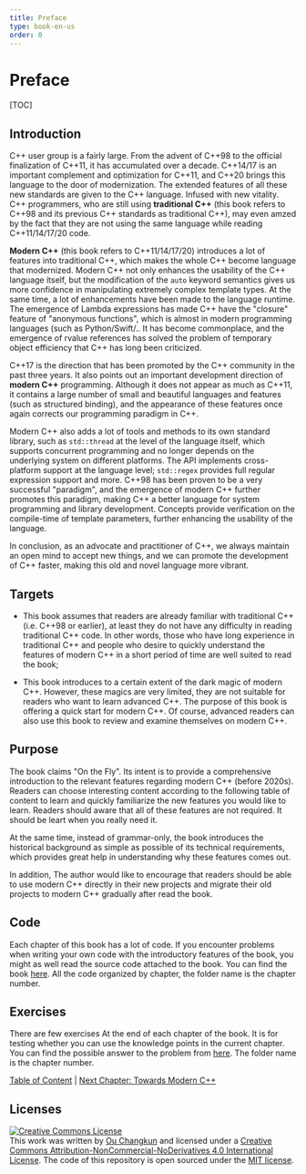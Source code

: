 ```yaml
---
title: Preface
type: book-en-us
order: 0
---
```


# Preface

[TOC]

## Introduction

C++ user group is a fairly large. From the advent of C++98 to the official finalization of C++11, it has accumulated over a decade. C++14/17 is an important complement and optimization for C++11, and C++20 brings this language to the door of modernization. The extended features of all these new standards are given to the C++ language. Infused with new vitality.
C++ programmers, who are still using **traditional C++** (this book refers to C++98 and its previous C++ standards as traditional C++), may even amzed by the fact that they are not using the same language while reading C++11/14/17/20 code.

**Modern C++** (this book refers to C++11/14/17/20) introduces a lot of features into traditional C++, which makes the whole C++ become language that modernized. Modern C++ not only enhances the usability of the C++ language itself, but the modification of the `auto` keyword semantics gives us more confidence in manipulating extremely complex template types. At the same time, a lot of enhancements have been made to the language runtime. The emergence of Lambda expressions has made C++ have the "closure" feature of "anonymous functions", which is almost in modern programming languages ​​(such as Python/Swift/.. It has become commonplace, and the emergence of rvalue references has solved the problem of temporary object efficiency that C++ has long been criticized.

C++17 is the direction that has been promoted by the C++ community in the past three years. It also points out an important development direction of **modern C++** programming. Although it does not appear as much as C++11, it contains a large number of small and beautiful languages ​​and features (such as structured binding), and the appearance of these features once again corrects our programming paradigm in C++.

Modern C++ also adds a lot of tools and methods to its own standard library, such as `std::thread` at the level of the language itself, which supports concurrent programming and no longer depends on the underlying system on different platforms. The API implements cross-platform support at the language level; `std::regex` provides full regular expression support and more. C++98 has been proven to be a very successful "paradigm", and the emergence of modern C++ further promotes this paradigm, making C++ a better language for system programming and library development. Concepts provide verification on the compile-time of template parameters, further enhancing the usability of the language.

In conclusion, as an advocate and practitioner of C++, we always maintain an open mind to accept new things, and we can promote the development of C++ faster, making this old and novel language more vibrant.

## Targets

- This book assumes that readers are already familiar with traditional C++ (i.e. C++98 or earlier), at least they do not have any difficulty in reading traditional C++ code. In other words, those who have long experience in traditional C++ and people who desire to quickly understand the features of modern C++ in a short period of time are well suited to read the book;

- This book introduces to a certain extent of the dark magic of modern C++. However, these magics are very limited, they are not suitable for readers who want to learn advanced C++. The purpose of this book is offering a quick start for modern C++. Of course, advanced readers can also use this book to review and examine themselves on modern C++.

## Purpose

The book claims "On the Fly". Its intent is to provide a comprehensive introduction to the relevant features regarding modern C++ (before 2020s).
Readers can choose interesting content according to the following table of content to learn and quickly familiarize the new features you would like to learn.
Readers should aware that all of these features are not required. It should be leart when you really need it.

At the same time, instead of grammar-only, the book introduces the historical background as simple as possible of its technical requirements, which provides great help in understanding why these features comes out.

In addition, The author would like to encourage that readers should be able to use modern C++ directly in their new projects and  migrate their old projects to modern C++ gradually after read the book.

## Code

Each chapter of this book has a lot of code. If you encounter problems when writing your own code with the introductory features of the book, you might as well read the source code attached to the book. You can find the book [here](../../code). All the code organized by chapter, the folder name is the chapter number.

## Exercises

There are few exercises At the end of each chapter of the book. It is for testing whether you can use the knowledge points in the current chapter. You can find the possible answer to the problem from [here](../../exercise). The folder name is the chapter number.

[Table of Content](./toc.md) | [Next Chapter: Towards Modern C++](./01-intro.md)

## Licenses

<a rel="license" href="http://creativecommons.org/licenses/by-nc-nd/4.0/"><img alt="Creative Commons License" style="border-width:0" src="https://i.creativecommons.org/l/by-nc-nd/4.0/88x31.png" /></a><br />This work was written by [Ou Changkun](https://changkun.de) and licensed under a <a rel="license" href="http://creativecommons.org/licenses/by-nc-nd/4.0/">Creative Commons Attribution-NonCommercial-NoDerivatives 4.0 International License</a>. The code of this repository is open sourced under the [MIT license](../../LICENSE).
